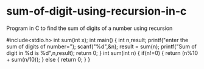 # sum-of-digit-using-recursion-in-c
Program in C to find the sum of digits of a number using recursion

#include<stdio.h>
int sum(int x);
int main()
{
	int n,result;
	printf("enter the sum of digits of number=");
	scanf("%d",&n);
	result = sum(n);
	printf("Sum of digit in %d is %d",n,result);
	return 0;
}
int sum(int n)
{
	if(n!=0)
	{
		return (n%10 + sum(n/10));
	}
	else
	{
		return 0;
	}
}

